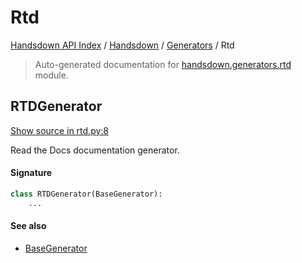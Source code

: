 # Rtd

[Handsdown API Index](../../README.md#handsdown-api-index) /
[Handsdown](../index.md#handsdown) /
[Generators](./index.md#generators) /
Rtd

> Auto-generated documentation for [handsdown.generators.rtd](https://github.com/vemel/handsdown/blob/main/handsdown/generators/rtd.py) module.

## RTDGenerator

[Show source in rtd.py:8](https://github.com/vemel/handsdown/blob/main/handsdown/generators/rtd.py#L8)

Read the Docs documentation generator.

#### Signature

```python
class RTDGenerator(BaseGenerator):
    ...
```

#### See also

- [BaseGenerator](./base.md#basegenerator)
